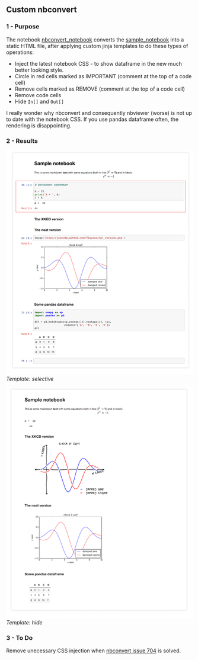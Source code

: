 ## Custom nbconvert 

### 1 - Purpose

The notebook [nbconvert_notebook](http://nbviewer.jupyter.org/github/oscar6echo/nbconvert-custom/blob/master/nbconvert_notebook.ipynb) converts the [sample_notebook](http://nbviewer.jupyter.org/github/oscar6echo/nbconvert-custom/blob/master/sample_notebook.ipynb) into a static HTML file, after applying custom jinja templates to do these types of operations:
+ Inject the latest notebook CSS - to show dataframe in the new much better looking style.
+ Circle in red cells marked as IMPORTANT (comment at the top of a code cell)
+ Remove cells marked as REMOVE (comment at the top of a code cell)
+ Remove code cells
+ Hide `In[]` and `Out[]`

I really wonder why nbconvert and consequently nbviewer (worse) is not up to date with the notebook CSS. If you use pandas dataframe often, the rendering is disappointing.  

### 2 - Results


![](img/sample_notebook_selective.png)
*Template: selective*

![](img/sample_notebook_hide.png)
*Template: hide*

### 3 - To Do

Remove unecessary CSS injection when [nbconvert issue 704](https://github.com/jupyter/nbconvert/issues/704) is solved.  


